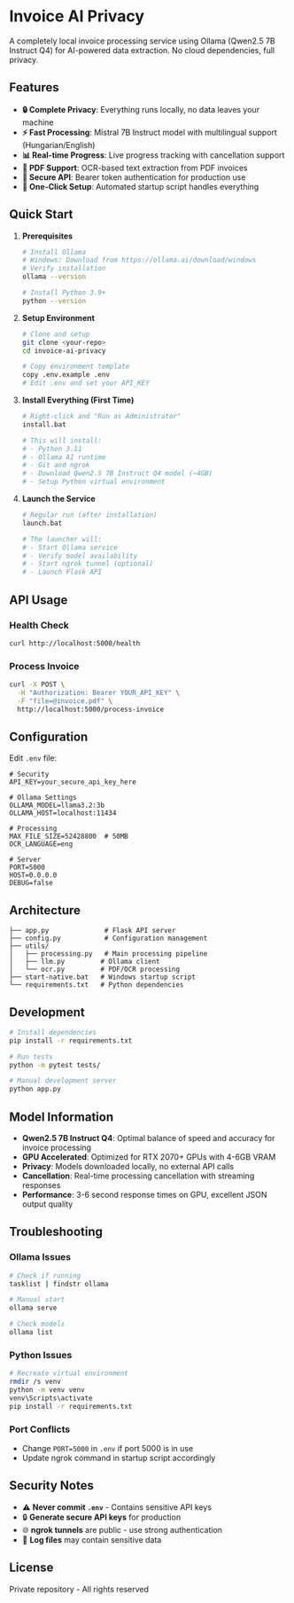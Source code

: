 # Invoice AI Privacy

A completely local invoice processing service using Ollama (Qwen2.5 7B Instruct Q4) for AI-powered data extraction. No cloud dependencies, full privacy.

## Features

- **🔒 Complete Privacy**: Everything runs locally, no data leaves your machine
- **⚡ Fast Processing**: Mistral 7B Instruct model with multilingual support (Hungarian/English)
- **📊 Real-time Progress**: Live progress tracking with cancellation support
- **📄 PDF Support**: OCR-based text extraction from PDF invoices
- **🔑 Secure API**: Bearer token authentication for production use
- **🚀 One-Click Setup**: Automated startup script handles everything

## Quick Start

1. **Prerequisites**
   ```bash
   # Install Ollama
   # Windows: Download from https://ollama.ai/download/windows
   # Verify installation
   ollama --version

   # Install Python 3.9+
   python --version
   ```

2. **Setup Environment**
   ```bash
   # Clone and setup
   git clone <your-repo>
   cd invoice-ai-privacy

   # Copy environment template
   copy .env.example .env
   # Edit .env and set your API_KEY
   ```

3. **Install Everything (First Time)**
   ```bash
   # Right-click and "Run as Administrator"
   install.bat

   # This will install:
   # - Python 3.11
   # - Ollama AI runtime
   # - Git and ngrok
   # - Download Qwen2.5 7B Instruct Q4 model (~4GB)
   # - Setup Python virtual environment
   ```

4. **Launch the Service**
   ```bash
   # Regular run (after installation)
   launch.bat

   # The launcher will:
   # - Start Ollama service
   # - Verify model availability
   # - Start ngrok tunnel (optional)
   # - Launch Flask API
   ```

## API Usage

### Health Check
```bash
curl http://localhost:5000/health
```

### Process Invoice
```bash
curl -X POST \
  -H "Authorization: Bearer YOUR_API_KEY" \
  -F "file=@invoice.pdf" \
  http://localhost:5000/process-invoice
```

## Configuration

Edit `.env` file:

```env
# Security
API_KEY=your_secure_api_key_here

# Ollama Settings
OLLAMA_MODEL=llama3.2:3b
OLLAMA_HOST=localhost:11434

# Processing
MAX_FILE_SIZE=52428800  # 50MB
OCR_LANGUAGE=eng

# Server
PORT=5000
HOST=0.0.0.0
DEBUG=false
```

## Architecture

```
├── app.py              # Flask API server
├── config.py           # Configuration management
├── utils/
│   ├── processing.py   # Main processing pipeline
│   ├── llm.py         # Ollama client
│   └── ocr.py         # PDF/OCR processing
├── start-native.bat   # Windows startup script
└── requirements.txt   # Python dependencies
```

## Development

```bash
# Install dependencies
pip install -r requirements.txt

# Run tests
python -m pytest tests/

# Manual development server
python app.py
```

## Model Information

- **Qwen2.5 7B Instruct Q4**: Optimal balance of speed and accuracy for invoice processing
- **GPU Accelerated**: Optimized for RTX 2070+ GPUs with 4-6GB VRAM
- **Privacy**: Models downloaded locally, no external API calls
- **Cancellation**: Real-time processing cancellation with streaming responses
- **Performance**: 3-6 second response times on GPU, excellent JSON output quality

## Troubleshooting

### Ollama Issues
```bash
# Check if running
tasklist | findstr ollama

# Manual start
ollama serve

# Check models
ollama list
```

### Python Issues
```bash
# Recreate virtual environment
rmdir /s venv
python -m venv venv
venv\Scripts\activate
pip install -r requirements.txt
```

### Port Conflicts
- Change `PORT=5000` in `.env` if port 5000 is in use
- Update ngrok command in startup script accordingly

## Security Notes

- ⚠️ **Never commit `.env`** - Contains sensitive API keys
- 🔒 **Generate secure API keys** for production
- 🌐 **ngrok tunnels** are public - use strong authentication
- 📝 **Log files** may contain sensitive data

## License

Private repository - All rights reserved